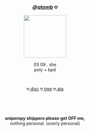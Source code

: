 <!--- HEADER --->
### <p align="center"><i>@<a href="https://neospring.org/@bonkatomic">atomb</a></i> 𖹭</i></b></p> 
<!------------->

<head>
</head>
</div>
<div align="center">
<div style="position: relative; text-align: center;">
<img src="https://files.catbox.moe/rkmt1t.jpg" width="140" height="140">
    <p align="center">03 09 . she<br>poly + bpd</p><br>
    <p>𖹭<a href="https://discordapp.com/users/796518029260619786"> disc</a> 𖹭<a href="https://colormytree.me/2024/01JEY0NKPDP14ZHX57Y7J9Z66Z"> tree</a> 𖹭<a href="https://pancake.atabook.org/"> ata</a></p>
    <br><br><br>
<p align="center"><b>sniperspy shippers please get OFF me,</b><br>
  nothing personal. (overly personal)
</p> 
